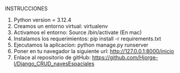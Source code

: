 INSTRUCCIONES

1) Python version = 3.12.4
2) Creamos un entorno virtual: virtualenv <nombre del entorno>
3) Activamos el entorno: Source <nombre del entorno>/bin/activate (En mac)
4) Instalamos los requerimientos: pip install -r requirements.txt
5) Ejecutamos la aplicacion: python manage.py runserver
6) Poner en tu navegador la siguiente url: http://127.0.0.1:8000/inicio
7) Enlace al repositorio de gitHub: https://github.com/Hjorge-l/Django_CRUD_navesEspaciales